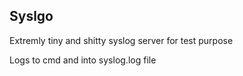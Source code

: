 ## Syslgo

Extremly tiny and shitty syslog server for test purpose

Logs to cmd and into syslog.log file